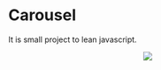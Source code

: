 # Carousel
It is small project to lean javascript.

<p align="center"><img src="https://media.giphy.com/media/f9SgDPArPreBGIsQHx/giphy.gif" ></p>
